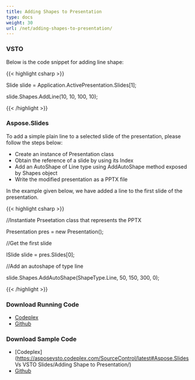 ```yaml
---
title: Adding Shapes to Presentation
type: docs
weight: 30
url: /net/adding-shapes-to-presentation/
---
```


### **VSTO**
Below is the code snippet for adding line shape:

{{< highlight csharp >}}

   Slide slide = Application.ActivePresentation.Slides[1];

  slide.Shapes.AddLine(10, 10, 100, 10);

{{< /highlight >}}
### **Aspose.Slides**
To add a simple plain line to a selected slide of the presentation, please follow the steps below:

- Create an instance of Presentation class
- Obtain the reference of a slide by using its Index
- Add an AutoShape of Line type using AddAutoShape method exposed by Shapes object
- Write the modified presentation as a PPTX file

In the example given below, we have added a line to the first slide of the presentation.

{{< highlight csharp >}}

   //Instantiate Prseetation class that represents the PPTX

  Presentation pres = new Presentation();

  //Get the first slide

  ISlide slide = pres.Slides[0];

  //Add an autoshape of type line

  slide.Shapes.AddAutoShape(ShapeType.Line, 50, 150, 300, 0);

{{< /highlight >}}
### **Download Running Code**
- [Codeplex](https://asposevsto.codeplex.com/releases/view/616670)
- [Github](https://github.com/aspose-slides/Aspose.Slides-for-.NET/releases/tag/AsposeSlidesVsVSTOv1.1)
### **Download Sample Code**
- [Codeplex](https://asposevsto.codeplex.com/SourceControl/latest#Aspose.Slides Vs VSTO Slides/Adding Shape to Presentation/)
- [Github](https://github.com/aspose-slides/Aspose.Slides-for-.NET/tree/master/Plugins/Aspose.Slides%20Vs%20VSTO%20Presentations/Code%20Comparison%20of%20Common%20Features/Adding%20Shape%20to%20Presentation)
